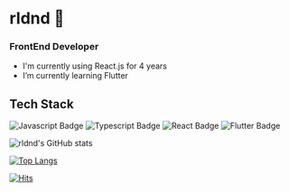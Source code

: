 # rldnd 👋
### FrontEnd Developer

- I'm currently using React.js for 4 years
- I’m currently learning Flutter

## Tech Stack
![Javascript Badge](https://img.shields.io/badge/Javascript-F7DF1E?logo=Javascript&logoColor=white)
![Typescript Badge](https://img.shields.io/badge/Typescript-3178C6?logo=typescript&logoColor=white)
![React Badge](https://img.shields.io/badge/React-61DAFB?logo=react&logoColor=white)
![Flutter Badge](https://img.shields.io/badge/Flutter-02569B?logo=flutter&logoColor=white)


![rldnd's GitHub stats](https://github-readme-stats.vercel.app/api?username=rldnd&count_private=true&show_icons=true&theme=radical)

[![Top Langs](https://github-readme-stats.vercel.app/api/top-langs/?username=rldnd&layout=compact&theme=radical)](https://github.com/anuraghazra/github-readme-stats)
<!--
**rldnd/rldnd** is a ✨ _special_ ✨ repository because its `README.md` (this file) appears on your GitHub profile.

Here are some ideas to get you started:

- 🔭 I’m currently working on ...
- 🌱 I’m currently learning ...
- 👯 I’m looking to collaborate on ...
- 🤔 I’m looking for help with ...
- 💬 Ask me about ...
- 📫 How to reach me: ...
- 😄 Pronouns: ...
- ⚡ Fun fact: ...
-->

[![Hits](https://hits.seeyoufarm.com/api/count/incr/badge.svg?url=https%3A%2F%2Fgithub.com%2Frldnd&count_bg=%2379C83D&title_bg=%23555555&icon=&icon_color=%23E7E7E7&title=hits&edge_flat=false)](https://hits.seeyoufarm.com)

